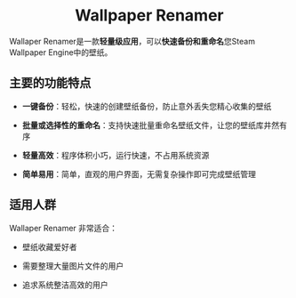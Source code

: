 # <center>Wallpaper Renamer</center>

Wallaper Renamer是一款**轻量级应用**，可以**快速备份和重命名**您Steam Wallpaper Engine中的壁纸。

## 主要的功能特点

- **一键备份**：轻松，快速的创建壁纸备份，防止意外丢失您精心收集的壁纸

- **批量或选择性的重命名**：支持快速批量重命名壁纸文件，让您的壁纸库井然有序

- **轻量高效**：程序体积小巧，运行快速，不占用系统资源

- **简单易用**：简单，直观的用户界面，无需复杂操作即可完成壁纸管理

## 适用人群

Wallaper Renamer 非常适合：

- 壁纸收藏爱好者

- 需要整理大量图片文件的用户

- 追求系统整洁高效的用户
